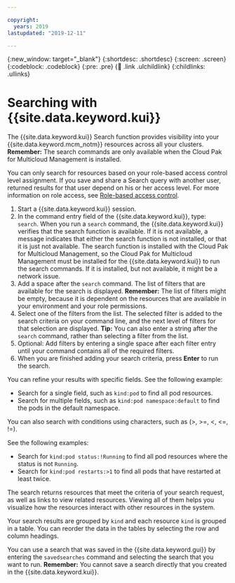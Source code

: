 ```yaml
---

copyright:
  years: 2019
lastupdated: "2019-12-11"

---
```


{:new_window: target="_blank"}
{:shortdesc: .shortdesc}
{:screen: .screen}
{:codeblock: .codeblock}
{:pre: .pre}
{:child: .link .ulchildlink}
{:childlinks: .ullinks}

# Searching with {{site.data.keyword.kui}}

The {{site.data.keyword.kui}} Search function provides visibility into your {{site.data.keyword.mcm_notm}} resources across all your clusters. **Remember:** The search commands are only available when the Cloud Pak for Multicloud Management is installed. 

You can only search for resources based on your role-based access control level assignment. If you save and share a Search query with another user, returned results for that user depend on his or her access level. For more information on role access, see [Role-based access control](../iam/3.4.0/assign_role.md). 

1. Start a {{site.data.keyword.kui}} session.
2. In the command entry field of the {{site.data.keyword.kui}}, type: `search`. When you run a `search` command, the {{site.data.keyword.kui}} verifies that the search function is available. If it is not available, a message indicates that either the search function is not installed, or that it is just not available. The search function is installed with the Cloud Pak for Multicloud Management, so the Cloud Pak for Multicloud Management must be installed for the {{site.data.keyword.kui}} to run the search commands. If it is installed, but not available, it might be a network issue. 
3. Add a space after the `search` command. The list of filters that are available for the search is displayed. **Remember:** The list of filters might be empty, because it is dependent on the resources that are available in your environment and your role permissions. 
4. Select one of the filters from the list. The selected filter is added to the search criteria on your command line, and the next level of filters for that selection are displayed. **Tip:** You can also enter a string after the `search` command, rather than selecting a filter from the list. 
5. Optional: Add filters by entering a single space after each filter entry until your command contains all of the required filters. 	 
6. When you are finished adding your search criteria, press **Enter** to run the search. 

You can refine your results with specific fields. See the following example:

  - Search for a single field, such as `kind:pod` to find all pod resources.
  - Search for multiple fields, such as `kind:pod namespace:default` to find the pods in the default namespace.

You can also search with conditions using characters, such as (>, >=, <, <=, !=).

See the following examples:

  - Search for `kind:pod status:!Running` to find all pod resources where the status is not `Running`.
  - Search for `kind:pod restarts:>1` to find all pods that have restarted at least twice.

The search returns resources that meet the criteria of your search request, as well as links to view related resources. Viewing all of them helps you visualize how the resources interact with other resources in the system. 
   
Your search results are grouped by `kind` and each resource `kind` is grouped in a table. You can reorder the data in the tables by selecting the row and column headings.

You can use a search that was saved in the {{site.data.keyword.gui}} by entering the `savedsearches` command and selecting the search that you want to run. **Remember:** You cannot save a search directly that you created in the {{site.data.keyword.kui}}.